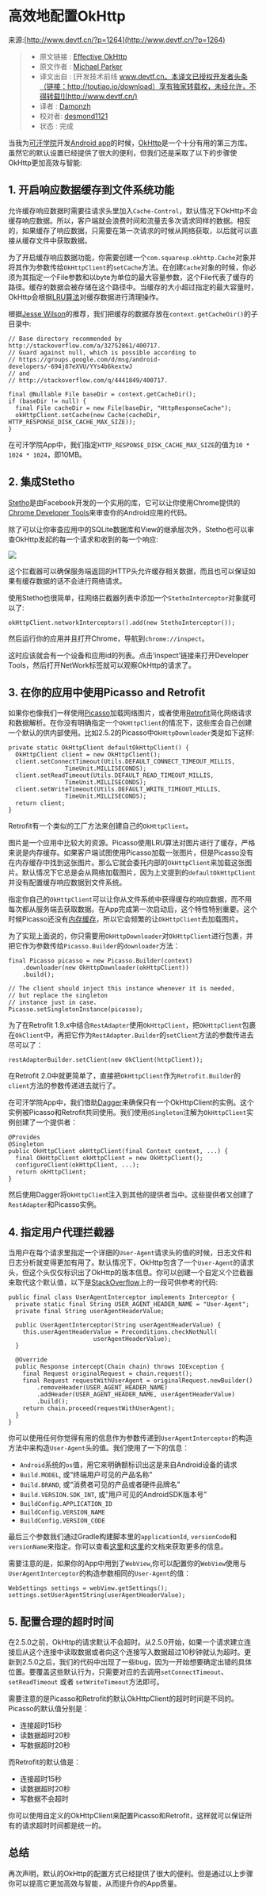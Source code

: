 # 高效地配置OkHttp
来源:[http://www.devtf.cn/?p=1264](http://www.devtf.cn/?p=1264)

> * 原文链接 : [Effective OkHttp](http://omgitsmgp.com/2015/12/02/effective-okhttp/)<br/>
> * 原文作者 : [Michael Parker](http://omgitsmgp.com/)
> * 译文出自 : [开发技术前线 www.devtf.cn。本译文已授权开发者头条（链接：http://toutiao.io/download）享有独家转载权，未经允许，不得转载!](http://www.devtf.cn/)
> * 译者 : [Damonzh](https://github.com/Damonzh)
> * 校对者: [desmond1121](https://github.com/desmond1121)
> * 状态 : 完成

当我为[可汗学院](https://www.khanacademy.org/)开发[Android app](https://play.google.com/store/apps/details?id=org.khanacademy.android)的时候，[OkHttp](http://square.github.io/okhttp/)是一个十分有用的第三方库。虽然它的默认设置已经提供了很大的便利，但我们还是采取了以下的步骤使OkHttp更加高效与智能:

## 1. 开启响应数据缓存到文件系统功能

允许缓存响应数据时需要往请求头里加入`Cache-Control`，默认情况下OkHttp不会缓存响应数据。所以，客户端就会浪费时间和流量去多次请求同样的数据。相反的，如果缓存了响应数据，只需要在第一次请求的时候从网络获取，以后就可以直接从缓存文件中获取数据。

为了开启缓存响应数据功能，你需要创建一个`com.squareup.okhttp.Cache`对象并将其作为参数传给`OkHttpClient`的`setCache`方法。在创建`Cache`对象的时候，你必须为其指定一个File参数和以byte为单位的最大容量参数，这个File代表了缓存的路径。缓存的数据会被存储在这个路径中。当缓存的大小超过指定的最大容量时，OkHttp会根据[LRU算法](https://en.wikipedia.org/wiki/Cache_algorithms#LRU)对缓存数据进行清理操作。

根据[Jesse Wilson](http://stackoverflow.com/a/32752861/400717)的推荐，我们把缓存的数据存放在`context.getCacheDir()`的子目录中:

```
// Base directory recommended by http://stackoverflow.com/a/32752861/400717.
// Guard against null, which is possible according to
// https://groups.google.com/d/msg/android-developers/-694j87eXVU/YYs4b6kextwJ 
// and
// http://stackoverflow.com/q/4441849/400717.

final @Nullable File baseDir = context.getCacheDir();
if (baseDir != null) {
  final File cacheDir = new File(baseDir, "HttpResponseCache");
  okHttpClient.setCache(new Cache(cacheDir, HTTP_RESPONSE_DISK_CACHE_MAX_SIZE));
}
```

在可汗学院App中，我们指定`HTTP_RESPONSE_DISK_CACHE_MAX_SIZE`的值为`10 * 1024 * 1024`，即10MB。

## 2. 集成Stetho

[Stetho](http://facebook.github.io/stetho/)是由Facebook开发的一个实用的库，它可以让你使用Chrome提供的[Chrome Developer Tools](https://developers.google.com/web/tools/setup/workspace/setup-devtools)来审查你的Android应用的代码。

除了可以让你审查应用中的SQLite数据库和View的继承层次外，Stetho也可以审查OkHttp发起的每一个请求和收到的每一个响应:

![](2/1.png)

这个拦截器可以确保服务端返回的HTTP头允许缓存相关数据，而且也可以保证如果有缓存数据的话不会进行网络请求。

使用Stetho也很简单，往网络拦截器列表中添加一个`StethoInterceptor`对象就可以了:

```
okHttpClient.networkInterceptors().add(new StethoInterceptor());
```
然后运行你的应用并且打开Chrome，导航到`chrome://inspect`。

这时应该就会有一个设备和应用id的列表。点击’inspect’链接来打开Developer Tools，然后打开NetWork标签就可以观察OkHttp的请求了。

## 3. 在你的应用中使用Picasso and Retrofit

如果你也像我们一样使用[Picasso](http://square.github.io/picasso/)加载网络图片，或者使用[Retrofit](http://square.github.io/retrofit/)简化网络请求和数据解析。在你没有明确指定一个`OkHttpClient`的情况下，这些库会自己创建一个默认的供内部使用。比如2.5.2的Picasso中`OkHttpDownloader`类是如下这样:

```
private static OkHttpClient defaultOkHttpClient() {
  OkHttpClient client = new OkHttpClient();
  client.setConnectTimeout(Utils.DEFAULT_CONNECT_TIMEOUT_MILLIS, 
  				TimeUnit.MILLISECONDS);
  client.setReadTimeout(Utils.DEFAULT_READ_TIMEOUT_MILLIS, 
  				TimeUnit.MILLISECONDS);
  client.setWriteTimeout(Utils.DEFAULT_WRITE_TIMEOUT_MILLIS, 
  				TimeUnit.MILLISECONDS);
  return client;
}
```

Retrofit有一个类似的工厂方法来创建自己的`OkHttpClient`。

图片是一个应用中比较大的资源。Picasso使用LRU算法对图片进行了缓存，严格来说是内存缓存。如果客户端试图使用Picasso加载一张图片，但是Picasso没有在内存缓存中找到这张图片。那么它就会委托内部的`OkHttpClient`来加载这张图片。默认情况下它总是会从网络加载图片，因为上文提到的`defaultOkHttpClient`并没有配置缓存响应数据到文件系统。

指定你自己的`OkHttpClient`可以让你从文件系统中获得缓存的响应数据，而不用每次都从服务端去获取数据。在App完成第一次启动后，这个特性特别重要。这个时候Picasso还没有[内存缓存](http://stackoverflow.com/a/22756972/400717)，所以它会频繁的让`OkHttpClient`去加载图片。

为了实现上面说的，你只需要用`OkHttpDownloader`对`OkHttpClient`进行包裹，并把它作为参数传给`Picasso.Builder`的`downloader`方法：

```
final Picasso picasso = new Picasso.Builder(context)
    .downloader(new OkHttpDownloader(okHttpClient))
    .build();
 
// The client should inject this instance whenever it is needed, 
// but replace the singleton
// instance just in case.
Picasso.setSingletonInstance(picasso);
```

为了在Retrofit 1.9.x中结合`RestAdapter`使用`OkHttpClient`，把`OkHttpClient`包裹在`OkClient`中，再把它作为`RestAdapter.Builder`的`setClient`方法的参数传进去尽可以了：

```
restAdapterBuilder.setClient(new OkClient(httpClient));
```

在Retrofit 2.0中就更简单了，直接把`OkHttpClient`作为`Retrofit.Builder`的`client`方法的参数传递进去就行了。

在可汗学院App中，我们借助[Dagger](http://google.github.io/dagger/)来确保只有一个OkHttpClient的实例。这个实例被Picasso和Retrofit共同使用。我们使用`@Singleton`注解为`OkHttpClient`实例创建了一个提供者：

```
@Provides
@Singleton
public OkHttpClient okHttpClient(final Context context, ...) {
  final OkHttpClient okHttpClient = new OkHttpClient();
  configureClient(okHttpClient, ...);
  return okHttpClient;
}
```

然后使用Dagger将`OkHttpClien`t注入到其他的提供者当中。这些提供者又创建了`RestAdapter`和Picasso实例。

## 4. 指定用户代理拦截器

当用户在每个请求里指定一个详细的`User-Agent`请求头的值的时候，日志文件和日志分析就变得更加有用了。默认情况下，OkHttp包含了一个`User-Agent`的请求头，但这个头仅仅标识出了OkHttp的版本信息。你可以创建一个自定义个拦截器来取代这个默认值，以下是[StackOverflow](http://stackoverflow.com/a/27840834/400717)上的一段可供参考的代码:


```
public final class UserAgentInterceptor implements Interceptor {
  private static final String USER_AGENT_HEADER_NAME = "User-Agent";
  private final String userAgentHeaderValue;
 
  public UserAgentInterceptor(String userAgentHeaderValue) {
    this.userAgentHeaderValue = Preconditions.checkNotNull(
    					userAgentHeaderValue);
  }
 
  @Override
  public Response intercept(Chain chain) throws IOException {
    final Request originalRequest = chain.request();
    final Request requestWithUserAgent = originalRequest.newBuilder()
        .removeHeader(USER_AGENT_HEADER_NAME)
        .addHeader(USER_AGENT_HEADER_NAME, userAgentHeaderValue)
        .build();
    return chain.proceed(requestWithUserAgent);
  }
}
```

你可以使用任何你觉得有用的信息作为参数传递到`UserAgentInterceptor`的构造方法中来构造`User-Agent`头的值。我们使用了一下的信息：

* `Android`系统的`os`值，用它来明确额标识出这是来自Android设备的请求
* `Build.MODEL`, 或“终端用户可见的产品名称”
* `Build.BRAND`, 或“消费者可见的产品或者硬件品牌名”
* `Build.VERSION.SDK_INT`, 或“用户可见的AndroidSDK版本号”
* `BuildConfig.APPLICATION_ID`
* `BuildConfig.VERSION_NAME`
* `BuildConfig.VERSION_CODE`

最后三个参数我们通过Gradle构建脚本里的`applicationId`, `versionCode`和`versionName`来指定。你可以查看[这里](http://developer.android.com/tools/publishing/versioning.html)和[这里](http://tools.android.com/tech-docs/new-build-system/applicationid-vs-packagename)的文档来获取更多的信息。

需要注意的是，如果你的App中用到了`WebView`,你可以配置你的`WebView`使用与`UserAgentInterceptor`的构造参数相同的`User-Agent`的值：

```
WebSettings settings = webView.getSettings();
settings.setUserAgentString(userAgentHeaderValue);
```

## 5. 配置合理的超时时间
在2.5.0之前，OkHttp的请求默认不会超时。从2.5.0开始，如果一个请求建立连接后从这个连接中读取数据或者向这个连接写入数据超过10秒钟就认为超时。更新到2.5.0之后，我们的代码中出现了一些bug，因为一开始想要确定出错的具体位置。要覆盖这些默认行为，只需要对应的去调用`setConnectTimeout`、`setReadTimeout` 或者 `setWriteTimeout`方法即可。

需要注意的是Picasso和Retrofit的默认OkHttpClient的超时时间是不同的。Picasso的默认值分别是：

* 连接超时15秒
* 读数据超时20秒
* 写数据超时20秒

而Retrofit的默认值是：

* 连接超时15秒
* 读数据超时20秒
* 写数据不会超时

你可以使用自定义的OkHttpClient来配置Picasso和Retrofit，这样就可以保证所有的请求超时时间都是统一的。

## 总结

再次声明，默认的OkHttp的配置方式已经提供了很大的便利。但是通过以上步骤你可以提高它更加高效与智能，从而提升你的App质量。